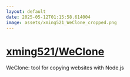 ```yaml
---
layout: default
date: 2025-05-12T01:15:58.614004
image: assets/xming521_WeClone_cropped.png
---
```


# [xming521/WeClone](https://github.com/xming521/WeClone)

WeClone: tool for copying websites with Node.js
